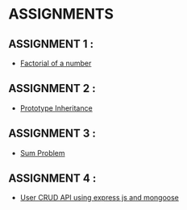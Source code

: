 # ASSIGNMENTS

## ASSIGNMENT 1 :

- [Factorial of a number](https://github.com/CharuTamar/NodeJS-Training/blob/master/JavascriptCode/factorial.js)

## ASSIGNMENT 2 :

- [Prototype Inheritance](https://github.com/CharuTamar/NodeJS-Training/blob/master/JavascriptCode/prototype.js)

## ASSIGNMENT 3 :

- [Sum Problem](https://github.com/CharuTamar/NodeJS-Training/blob/master/JavascriptCode/sum10.js)

## ASSIGNMENT 4 :

- [User CRUD API using express js and mongoose](https://github.com/CharuTamar/NodeJS-Training/tree/master/Mongo_CRUD)